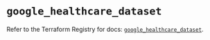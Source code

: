 # `google_healthcare_dataset`

Refer to the Terraform Registry for docs: [`google_healthcare_dataset`](https://registry.terraform.io/providers/hashicorp/google-beta/5.29.0/docs/resources/google_healthcare_dataset).
